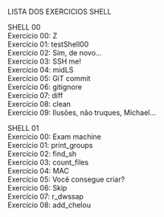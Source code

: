 LISTA DOS EXERCICIOS SHELL

SHELL 00<br>
Exercício 00: Z<br>
Exercício 01: testShell00<br>
Exercício 02: Sim, de novo...<br>
Exercício 03: SSH me!<br>
Exercício 04: midLS<br>
Exercício 05: GiT commit<br>
Exercício 06: gitignore<br>
Exercício 07: diff<br>
Exercício 08: clean<br>
Exercício 09: Ilusões, não truques, Michael...<br>

SHELL 01<br>
Exercício 00: Exam machine<br>
Exercício 01: print_groups<br>
Exercício 02: find_sh<br>
Exercício 03: count_files<br>
Exercício 04: MAC<br>
Exercício 05: Você consegue criar?<br>
Exercício 06: Skip<br>
Exercício 07: r_dwssap<br>
Exercício 08: add_chelou<br>